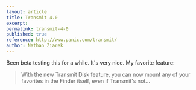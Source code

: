 ```yaml
---
layout: article
title: Transmit 4.0
excerpt: 
permalink: transmit-4-0
published: true
reference: http://www.panic.com/transmit/
author: Nathan Ziarek
---
```


Been beta testing this for a while. It's very nice. My favorite feature: 

> With the new Transmit Disk feature, you can now mount any of your favorites in the Finder itself, even if Transmit's not...
